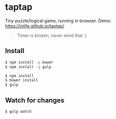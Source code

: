 # taptap

Tiny puzzle/logical game, running in browser.
Demo: https://inlife.github.io/taptap/

> Timer is broken, never mind that :)

## Install

```sh
$ npm install -g bower
$ npm install -g gulp
```

```sh
$ npm install
$ bower install
$ gulp
```

## Watch for changes

```sh
$ gulp watch
```
